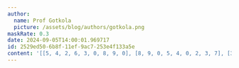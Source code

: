 ```yaml
---
author:
  name: Prof Gotkola
  picture: /assets/blog/authors/gotkola.png
maskRate: 0.3
date: 2024-09-05T14:00:01.969717
id: 2529ed50-6b8f-11ef-9ac7-253e4f133a5e
content: '[[5, 4, 2, 6, 3, 0, 8, 9, 0], [8, 9, 0, 5, 4, 0, 2, 3, 7], [3, 7, 1, 2, 9, 8, 4, 0, 5], [0, 5, 8, 7, 6, 0, 9, 1, 4], [0, 0, 0, 8, 1, 9, 6, 5, 0], [1, 6, 9, 0, 0, 5, 7, 8, 3], [6, 0, 0, 1, 0, 4, 3, 7, 0], [7, 0, 0, 0, 5, 0, 1, 0, 6], [9, 1, 4, 0, 7, 6, 0, 2, 8]]'
---
```

